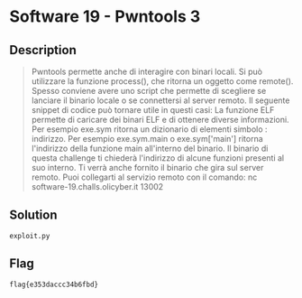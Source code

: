 # Software 19 - Pwntools 3

## Description
> Pwntools permette anche di interagire con binari locali. Si può utilizzare la funzione process(), che ritorna un oggetto come remote().
Spesso conviene avere uno script che permette di scegliere se lanciare il binario locale o se connettersi al server remoto. Il seguente snippet di codice può tornare utile in questi casi:
La funzione ELF permette di caricare dei binari ELF e di ottenere diverse informazioni. Per esempio exe.sym ritorna un dizionario di elementi simbolo : indirizzo.
Per esempio exe.sym.main o exe.sym['main'] ritorna l'indirizzo della funzione main all'interno del binario.
Il binario di questa challenge ti chiederà l'indirizzo di alcune funzioni presenti al suo interno. Ti verrà anche fornito il binario che gira sul server remoto.
Puoi collegarti al servizio remoto con il comando:
nc software-19.challs.olicyber.it 13002

## Solution
`exploit.py`

## Flag
`flag{e353daccc34b6fbd}`



